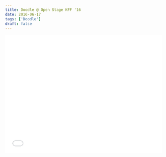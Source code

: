 ```yaml
---
title: Doodle @ Open Stage KFF '16
date: 2016-06-17
tags: ['Doodle']
draft: false
---
```


<p><iframe src="//vk.com/video_ext.php?oid=13457638&amp;id=456239027&amp;hash=687f7b026ce2e2c5&amp;hd=1" width=100% height="380" frameborder="0"></iframe></p>
